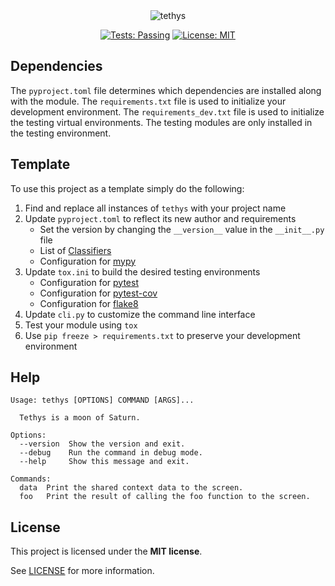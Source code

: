 <div align="center">

<img src="https://i.imgur.com/jjnYRTV.png" title="tethys">

[![Tests: Passing](https://img.shields.io/badge/Tests-Passing-forestgreen.svg)](https://github.com/pcsagan/tethys/blob/main/tox.ini)
[![License: MIT](https://img.shields.io/badge/License-MIT-blue.svg)](https://github.com/pcsagan/tethys/blob/main/LICENSE)

</div>

## Dependencies

The `pyproject.toml` file determines which dependencies are installed along with the module. The `requirements.txt` file is used to initialize your development environment. The `requirements_dev.txt` file is used to initialize the testing virtual environments. The testing modules are only installed in the testing environment.

## Template

To use this project as a template simply do the following:

1. Find and replace all instances of `tethys` with your project name
2. Update `pyproject.toml` to reflect its new author and requirements
    - Set the version by changing the `__version__` value in the `__init__.py` file
    - List of [Classifiers](https://pypi.org/classifiers/)
    - Configuration for [mypy](https://mypy.readthedocs.io/en/stable/config_file.html)
3. Update `tox.ini` to build the desired testing environments
    - Configuration for [pytest](https://docs.pytest.org/en/7.1.x/reference/customize.html#tox-ini)
    - Configuration for [pytest-cov](https://pytest-cov.readthedocs.io/en/latest/tox.html)
    - Configuration for [flake8](https://flake8.pycqa.org/en/latest/user/configuration.html)
4. Update `cli.py` to customize the command line interface
5. Test your module using `tox`
6. Use `pip freeze > requirements.txt` to preserve your development environment


## Help

```
Usage: tethys [OPTIONS] COMMAND [ARGS]...

  Tethys is a moon of Saturn.

Options:
  --version  Show the version and exit.
  --debug    Run the command in debug mode.
  --help     Show this message and exit.

Commands:
  data  Print the shared context data to the screen.
  foo   Print the result of calling the foo function to the screen.
```

## License

This project is licensed under the **MIT license**.

See [LICENSE](LICENSE) for more information.
